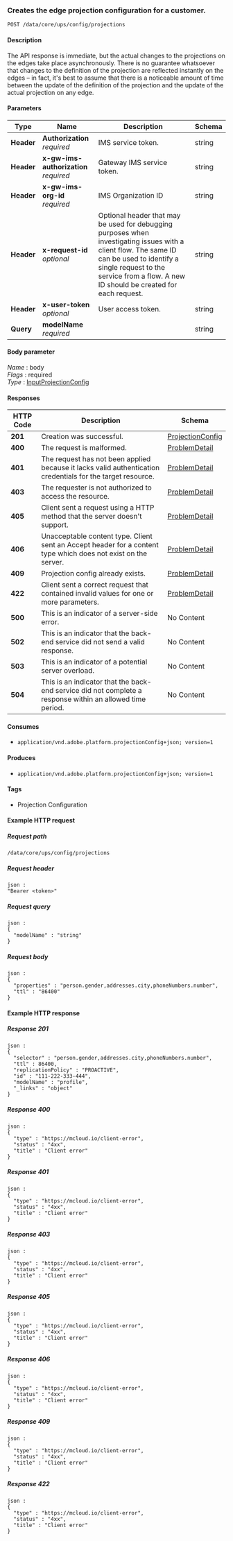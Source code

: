
<a name="create"></a>
### Creates the edge projection configuration for a customer.
```
POST /data/core/ups/config/projections
```


#### Description
The API response is immediate, but the actual changes to the projections on the edges take place asynchronously. There is no guarantee whatsoever that changes to the definition of the projection are reflected instantly on the edges – in fact, it's best to assume that there is a noticeable amount of time between the update of the definition of the projection and the update of the actual projection on any edge.


#### Parameters

|Type|Name|Description|Schema|
|---|---|---|---|
|**Header**|**Authorization**  <br>*required*|IMS service token.|string|
|**Header**|**x-gw-ims-authorization**  <br>*required*|Gateway IMS service token.|string|
|**Header**|**x-gw-ims-org-id**  <br>*required*|IMS Organization ID|string|
|**Header**|**x-request-id**  <br>*optional*|Optional header that may be used for debugging purposes when investigating issues with a client flow. The same ID can be used to identify a single request to the service from a flow. A new ID should be created for each request.|string|
|**Header**|**x-user-token**  <br>*optional*|User access token.|string|
|**Query**|**modelName**  <br>*required*||string|


#### Body parameter
*Name* : body  
*Flags* : required  
*Type* : [InputProjectionConfig](../definitions/InputProjectionConfig.md#inputprojectionconfig)


#### Responses

|HTTP Code|Description|Schema|
|---|---|---|
|**201**|Creation was successful.|[ProjectionConfig](../definitions/ProjectionConfig.md#projectionconfig)|
|**400**|The request is malformed.|[ProblemDetail](../definitions/ProblemDetail.md#problemdetail)|
|**401**|The request has not been applied because it lacks valid authentication credentials for the target resource.|[ProblemDetail](../definitions/ProblemDetail.md#problemdetail)|
|**403**|The requester is not authorized to access the resource.|[ProblemDetail](../definitions/ProblemDetail.md#problemdetail)|
|**405**|Client sent a request using a HTTP method that the server doesn't support.|[ProblemDetail](../definitions/ProblemDetail.md#problemdetail)|
|**406**|Unacceptable content type. Client sent an Accept header for a content type which does not exist on the server.|[ProblemDetail](../definitions/ProblemDetail.md#problemdetail)|
|**409**|Projection config already exists.|[ProblemDetail](../definitions/ProblemDetail.md#problemdetail)|
|**422**|Client sent a correct request that contained invalid values for one or more parameters.|[ProblemDetail](../definitions/ProblemDetail.md#problemdetail)|
|**500**|This is an indicator of a server-side error.|No Content|
|**502**|This is an indicator that the back-end service did not send a valid response.|No Content|
|**503**|This is an indicator of a potential server overload.|No Content|
|**504**|This is an indicator that the back-end service did not complete a response within an allowed time period.|No Content|


#### Consumes

* `application/vnd.adobe.platform.projectionConfig+json; version=1`


#### Produces

* `application/vnd.adobe.platform.projectionConfig+json; version=1`


#### Tags

* Projection Configuration


#### Example HTTP request

##### Request path
```
/data/core/ups/config/projections
```


##### Request header
```
json :
"Bearer <token>"
```


##### Request query
```
json :
{
  "modelName" : "string"
}
```


##### Request body
```
json :
{
  "properties" : "person.gender,addresses.city,phoneNumbers.number",
  "ttl" : "86400"
}
```


#### Example HTTP response

##### Response 201
```
json :
{
  "selector" : "person.gender,addresses.city,phoneNumbers.number",
  "ttl" : 86400,
  "replicationPolicy" : "PROACTIVE",
  "id" : "111-222-333-444",
  "modelName" : "profile",
  "_links" : "object"
}
```


##### Response 400
```
json :
{
  "type" : "https://mcloud.io/client-error",
  "status" : "4xx",
  "title" : "Client error"
}
```


##### Response 401
```
json :
{
  "type" : "https://mcloud.io/client-error",
  "status" : "4xx",
  "title" : "Client error"
}
```


##### Response 403
```
json :
{
  "type" : "https://mcloud.io/client-error",
  "status" : "4xx",
  "title" : "Client error"
}
```


##### Response 405
```
json :
{
  "type" : "https://mcloud.io/client-error",
  "status" : "4xx",
  "title" : "Client error"
}
```


##### Response 406
```
json :
{
  "type" : "https://mcloud.io/client-error",
  "status" : "4xx",
  "title" : "Client error"
}
```


##### Response 409
```
json :
{
  "type" : "https://mcloud.io/client-error",
  "status" : "4xx",
  "title" : "Client error"
}
```


##### Response 422
```
json :
{
  "type" : "https://mcloud.io/client-error",
  "status" : "4xx",
  "title" : "Client error"
}
```



